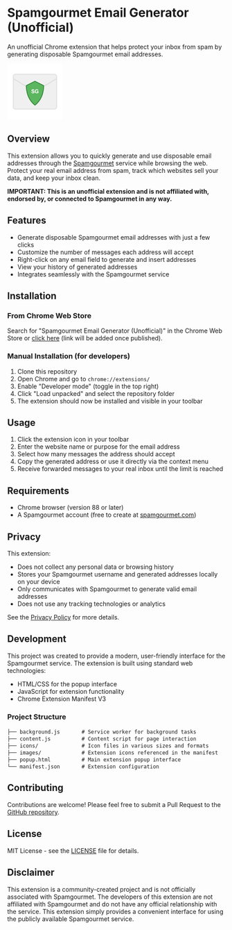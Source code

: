 # Spamgourmet Email Generator (Unofficial)

An unofficial Chrome extension that helps protect your inbox from spam by generating disposable Spamgourmet email addresses.

![Spamgourmet Email Generator Icon](images/icon128.png)

## Overview

This extension allows you to quickly generate and use disposable email addresses through the [Spamgourmet](https://www.spamgourmet.com) service while browsing the web. Protect your real email address from spam, track which websites sell your data, and keep your inbox clean.

**IMPORTANT: This is an unofficial extension and is not affiliated with, endorsed by, or connected to Spamgourmet in any way.**

## Features

- Generate disposable Spamgourmet email addresses with just a few clicks
- Customize the number of messages each address will accept
- Right-click on any email field to generate and insert addresses
- View your history of generated addresses
- Integrates seamlessly with the Spamgourmet service

## Installation

### From Chrome Web Store
Search for "Spamgourmet Email Generator (Unofficial)" in the Chrome Web Store or [click here](#) (link will be added once published).

### Manual Installation (for developers)
1. Clone this repository
2. Open Chrome and go to `chrome://extensions/`
3. Enable "Developer mode" (toggle in the top right)
4. Click "Load unpacked" and select the repository folder
5. The extension should now be installed and visible in your toolbar

## Usage

1. Click the extension icon in your toolbar
2. Enter the website name or purpose for the email address
3. Select how many messages the address should accept
4. Copy the generated address or use it directly via the context menu
5. Receive forwarded messages to your real inbox until the limit is reached

## Requirements

- Chrome browser (version 88 or later)
- A Spamgourmet account (free to create at [spamgourmet.com](https://www.spamgourmet.com))

## Privacy

This extension:
- Does not collect any personal data or browsing history
- Stores your Spamgourmet username and generated addresses locally on your device
- Only communicates with Spamgourmet to generate valid email addresses
- Does not use any tracking technologies or analytics

See the [Privacy Policy](privacy_policy.md) for more details.

## Development

This project was created to provide a modern, user-friendly interface for the Spamgourmet service. The extension is built using standard web technologies:

- HTML/CSS for the popup interface
- JavaScript for extension functionality
- Chrome Extension Manifest V3

### Project Structure
```
├── background.js       # Service worker for background tasks
├── content.js          # Content script for page interaction
├── icons/              # Icon files in various sizes and formats
├── images/             # Extension icons referenced in the manifest
├── popup.html          # Main extension popup interface
└── manifest.json       # Extension configuration
```

## Contributing

Contributions are welcome! Please feel free to submit a Pull Request to the [GitHub repository](https://github.com/HairyDuck/spamgourmet-extension-unofficial).

## License

MIT License - see the [LICENSE](LICENSE) file for details.

## Disclaimer

This extension is a community-created project and is not officially associated with Spamgourmet. The developers of this extension are not affiliated with Spamgourmet and do not have any official relationship with the service. This extension simply provides a convenient interface for using the publicly available Spamgourmet service. 